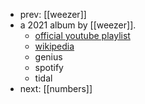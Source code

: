 - prev: [[weezer]]
- a 2021 album by [[weezer]].
	- [official youtube playlist](https://www.youtube.com/playlist?list=PLg4pQIhMIijUrgw_EAEGJO_HFImZHpK5V)
	- [wikipedia](https://en.wikipedia.org/wiki/OK_Human)
	- genius
	- spotify
	- tidal
- next: [[numbers]]